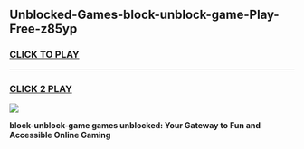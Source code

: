 
## Unblocked-Games-block-unblock-game-Play-Free-z85yp
<h3>
<a href="https://premium76.site?title=block-unblock-game&ref=22A">CLICK TO PLAY</a></h3>
<hr>

<h3>
<a href="https://premium76.site?title=block-unblock-game&ref=22A">CLICK 2 PLAY</a>
  
</h3>

<a href="https://premium76.site?title=block-unblock-game&ref=22A"><img src="https://clearcache.store/games.png"></a>


**block-unblock-game games unblocked: Your Gateway to Fun and Accessible Online Gaming**
